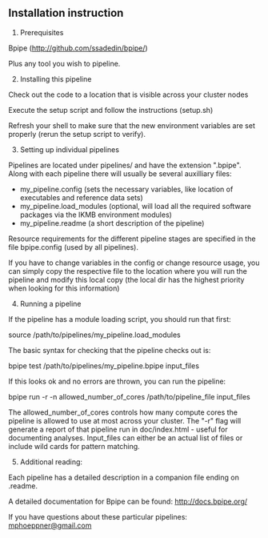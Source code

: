 Installation instruction
------------------------

1) Prerequisites

Bpipe (http://github.com/ssadedin/bpipe/)

Plus any tool you wish to pipeline. 

2) Installing this pipeline

Check out the code to a location that is visible across your cluster nodes

Execute the setup script and follow the instructions (setup.sh)

Refresh your shell to make sure that the new environment variables are set properly (rerun the setup script to verify).

3) Setting up individual pipelines

Pipelines are located under pipelines/ and have the extension ".bpipe". Along with each pipeline there will usually be several auxilliary files:
- my_pipeline.config (sets the necessary variables, like location of executables and reference data sets)
- my_pipeline.load_modules (optional, will load all the required software packages via the IKMB environment modules)
- my_pipeline.readme (a short description of the pipeline)

Resource requirements for the different pipeline stages are specified in the file bpipe.config (used by all pipelines).

If you have to change variables in the config or change resource usage, you can simply copy the respective file to the location where you 
will run the pipeline and modify this local copy (the local dir has the highest priority when looking for this information)

4) Running a pipeline

If the pipeline has a module loading script, you should run that first:

source /path/to/pipelines/my_pipeline.load_modules

The basic syntax for checking that the pipeline checks out is:

bpipe test /path/to/pipelines/my_pipeline.bpipe input_files

If this looks ok and no errors are thrown, you can run the pipeline:

bpipe run -r -n allowed_number_of_cores /path/to/pipeline_file input_files

The allowed_number_of_cores controls how many compute cores the pipeline is allowed to use at most across your cluster. 
The "-r" flag will generate a report of that pipeline run in doc/index.html - useful for documenting analyses.
Input_files can either be an actual list of files or include wild cards for pattern matching. 

5) Additional reading:

Each pipeline has a detailed description in a companion file ending on .readme. 

A detailed documentation for Bpipe can be found: http://docs.bpipe.org/

If you have questions about these particular pipelines: mphoeppner@gmail.com


